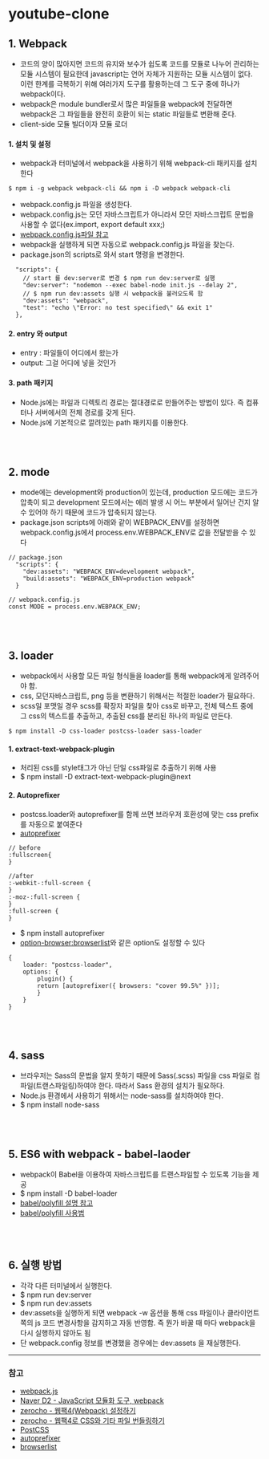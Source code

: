 # youtube-clone

## 1. Webpack

- 코드의 양이 많아지면 코드의 유지와 보수가 쉽도록 코드를 모듈로 나누어 관리하는 모듈 시스템이 필요한데 javascript는 언어 자체가 지원하는 모듈 시스템이 없다. 이런 한계를 극복하기 위해 여러가지 도구를 활용하는데 그 도구 중에 하나가 webpack이다.
- webpack은 module bundler로서 많은 파일들을 webpack에 전달하면 webpack은 그 파일들을 완전히 호환이 되는 static 파일들로 변환해 준다.
- client-side 모듈 빌더이자 모듈 로더

#### 1. 설치 및 설정

- webpack과 터미널에서 webpack을 사용하기 위해 webpack-cli 패키지를 설치한다

```
$ npm i -g webpack webpack-cli && npm i -D webpack webpack-cli
```

- webpack.config.js 파일을 생성한다.
- webpack.config.js는 모던 자바스크립트가 아니라서 모던 자바스크립트 문법을 사용할 수 없다(ex.import, export default xxx;)
- [webpack.config.js파일 참고](https://github.com/yoojh9/youtube-clone/blob/webpack/webpack.config.js)
- webpack을 실행하게 되면 자동으로 webpack.config.js 파일을 찾는다.
- package.json의 scripts로 와서 start 명령을 변경한다.

```
  "scripts": {
    // start 를 dev:server로 변경 $ npm run dev:server로 실행
    "dev:server": "nodemon --exec babel-node init.js --delay 2",
    // $ npm run dev:assets 실행 시 webpack을 불러오도록 함
    "dev:assets": "webpack",
    "test": "echo \"Error: no test specified\" && exit 1"
  },
```

#### 2. entry 와 output

- entry : 파일들이 어디에서 왔는가
- output: 그걸 어디에 넣을 것인가

#### 3. path 패키지

- Node.js에는 파일과 디렉토리 경로는 절대경로로 만들어주는 방법이 있다. 즉 컴퓨터나 서버에서의 전체 경로를 갖게 된다.
- Node.js에 기본적으로 깔려있는 path 패키지를 이용한다.

<br><br>

## 2. mode

- mode에는 development와 production이 있는데, production 모드에는 코드가 압축이 되고 development 모드에서는 에러 발생 시 어느 부분에서 일어난 건지 알 수 있어야 하기 때문에 코드가 압축되지 않는다.
- package.json scripts에 아래와 같이 WEBPACK_ENV를 설정하면 webpack.config.js에서 process.env.WEBPACK_ENV로 값을 전달받을 수 있다

```
// package.json
  "scripts": {
    "dev:assets": "WEBPACK_ENV=development webpack",
    "build:assets": "WEBPACK_ENV=production webpack"
  }

// webpack.config.js
const MODE = process.env.WEBPACK_ENV;
```

<br><br>

## 3. loader

- webpack에서 사용할 모든 파일 형식들을 loader를 통해 webpack에게 알려주어야 함.
- css, 모던자바스크립트, png 등을 변환하기 위해서는 적절한 loader가 필요하다.
- scss일 포맷일 경우 scss를 확장자 파일을 찾아 css로 바꾸고, 전체 텍스트 중에 그 css의 텍스트를 추출하고, 추출된 css를 분리된 하나의 파일로 만든다.

```
$ npm install -D css-loader postcss-loader sass-loader
```

#### 1. extract-text-webpack-plugin

- 처리된 css를 style태그가 아닌 단일 css파일로 추출하기 위해 사용
- \$ npm install -D extract-text-webpack-plugin@next

#### 2. Autoprefixer

- postcss.loader와 autoprefixer를 함께 쓰면 브라우저 호환성에 맞는 css prefix를 자동으로 붙여준다
- [autoprefixer](https://github.com/postcss/autoprefixer)

```
// before
:fullscreen{
}

//after
:-webkit-:full-screen {
}
:-moz-:full-screen {
}
:full-screen {
}
```

- \$ npm install autoprefixer
- [option-browser:browserlist](https://github.com/browserslist/browserslist#queries)와 같은 option도 설정할 수 있다

```
{
    loader: "postcss-loader",
    options: {
        plugin() {
        return [autoprefixer({ browsers: "cover 99.5%" })];
        }
    }
}
```

<br><br>

## 4. sass

- 브라우저는 Sass의 문법을 알지 못하기 때문에 Sass(.scss) 파일을 css 파일로 컴파일(트랜스파일링)하여야 한다. 따라서 Sass 환경의 설치가 필요하다.
- Node.js 환경에서 사용하기 위해서는 node-sass를 설치하여야 한다.
- \$ npm install node-sass

<br><br>

## 5. ES6 with webpack - babel-laoder

- webpack이 Babel을 이용하여 자바스크립트를 트랜스파일할 수 있도록 기능을 제공
- \$ npm install -D babel-loader
- [babel/polyfill 설명 참고](https://github.com/yoojh9/youtube-clone/blob/expressjs/README.md#5-3-babel-polyfill)
- [babel/polyfill 사용법](https://babeljs.io/docs/en/babel-polyfill)

<br><br>

## 6. 실행 방법

- 각각 다른 터미널에서 실행한다.
- \$ npm run dev:server
- \$ npm run dev:assets
- dev:assets을 실행하게 되면 webpack -w 옵션을 통해 css 파일이나 클라이언트 쪽의 js 코드 변경사항을 감지하고 자동 반영함. 즉 뭔가 바꿀 때 마다 webpack을 다시 실행하지 않아도 됨
- 단 webpack.config 정보를 변경했을 경우에는 dev:assets 을 재실행한다.

---

### 참고

- [webpack.js](https://webpack.js.org)
- [Naver D2 - JavaScript 모듈화 도구, webpack](https://d2.naver.com/helloworld/0239818)
- [zerocho - 웹팩4(Webpack) 설정하기](https://www.zerocho.com/category/Webpack/post/58aa916d745ca90018e5301d)
- [zerocho - 웹팩4로 CSS와 기타 파일 번들링하기](https://www.zerocho.com/category/Webpack/post/58ac2d6f2e437800181c1657)
- [PostCSS](https://postcss.org)
- [autoprefixer](https://github.com/postcss/autoprefixer)
- [browserlist](https://github.com/browserslist/browserslist#queries)
